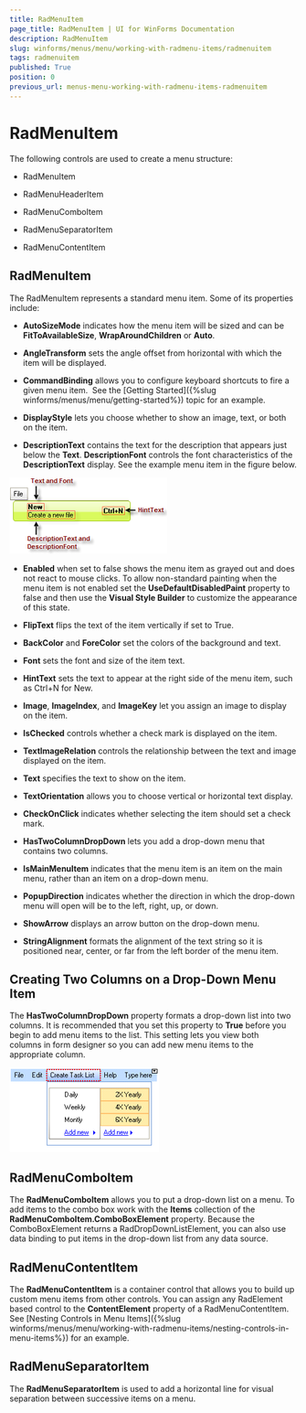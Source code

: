 ```yaml
---
title: RadMenuItem
page_title: RadMenuItem | UI for WinForms Documentation
description: RadMenuItem
slug: winforms/menus/menu/working-with-radmenu-items/radmenuitem
tags: radmenuitem
published: True
position: 0
previous_url: menus-menu-working-with-radmenu-items-radmenuitem
---
```


# RadMenuItem



The following controls are used to create a menu structure:

* RadMenuItem 

* RadMenuHeaderItem 

* RadMenuComboItem 


* RadMenuSeparatorItem 


* RadMenuContentItem 

## RadMenuItem

The RadMenuItem represents a standard menu item. Some of its properties include:

* __AutoSizeMode__ indicates how the menu item will be sized and can be __FitToAvailableSize__, __WrapAroundChildren__ or __Auto__. 

* __AngleTransform__ sets the angle offset from horizontal with which the item will be displayed. 

* __CommandBinding__ allows you to configure keyboard shortcuts to fire a given menu item.  See the [Getting Started]({%slug winforms/menus/menu/getting-started%}) topic for an example. 

* __DisplayStyle__ lets you choose whether to show an image, text, or both on the item. 

* __DescriptionText__ contains the text for the description that appears just below the __Text__. __DescriptionFont__ controls the font characteristics of the __DescriptionText__ display. See the example menu item in the figure below.

![menus-menu-working-with-radmenu-items-radmenuitem 001](images/menus-menu-working-with-radmenu-items-radmenuitem001.png)

* __Enabled__ when set to false shows the menu item as grayed out and does not react to mouse clicks. To allow non-standard painting when the menu item is not enabled set the __UseDefaultDisabledPaint__ property to false and then use the __Visual Style Builder__ to customize the appearance of this state.  

* __FlipText__ flips the text of the item vertically if set to True. 

* __BackColor__ and __ForeColor__ set the colors of the background and text. 

* __Font__ sets the font and size of the item text. 

* __HintText__ sets the text to appear at the right side of the menu item, such as Ctrl+N for New. 

* __Image__, __ImageIndex__, and __ImageKey__ let you assign an image to display on the item. 

* __IsChecked__ controls whether a check mark is displayed on the item. 

* __TextImageRelation__ controls the relationship between the text and image displayed on the item. 

* __Text__ specifies the text to show on the item. 

* __TextOrientation__ allows you to choose vertical or horizontal text display. 

* __CheckOnClick__ indicates whether selecting the item should set a check mark. 

* __HasTwoColumnDropDown__ lets you add a drop-down menu that contains two columns. 

* __IsMainMenuItem__ indicates that the menu item is an item on the main menu, rather than an item on a drop-down menu. 

* __PopupDirection__ indicates whether the direction in which the drop-down menu will open will be to the left, right, up, or down. 

* __ShowArrow__ displays an arrow button on the drop-down menu. 

* __StringAlignment__ formats the alignment of the text string so it is positioned near, center, or far from the left border of the menu item. 

## Creating Two Columns on a Drop-Down Menu Item

The __HasTwoColumnDropDown__ property formats a drop-down list into two columns. It is recommended that you set this property to __True__ before you begin to add menu items to the list. This setting lets you view both columns in form designer so you can add new menu items to the appropriate column.

![menus-menu-working-with-radmenu-items-radmenuitem 002](images/menus-menu-working-with-radmenu-items-radmenuitem002.png)

## RadMenuComboItem

The __RadMenuComboItem__ allows you to put a drop-down list on a menu. To add items to the combo box work with the __Items__ collection of the __RadMenuComboItem.ComboBoxElement__ property. Because the ComboBoxElement returns a RadDropDownListElement, you can also use data binding to put items in the drop-down list from any data source.

## RadMenuContentItem

The __RadMenuContentItem__ is a container control that allows you to build up custom menu items from other controls. You can assign any RadElement based control to the __ContentElement__ property of a RadMenuContentItem. See [Nesting Controls in Menu Items]({%slug winforms/menus/menu/working-with-radmenu-items/nesting-controls-in-menu-items%}) for an example.

## RadMenuSeparatorItem

The __RadMenuSeparatorItem__ is used to add a horizontal line for visual separation between successive items on a menu.
